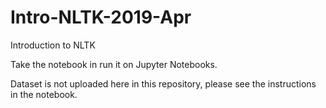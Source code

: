 # Intro-NLTK-2019-Apr
Introduction to NLTK

Take the notebook in run it on Jupyter Notebooks.

Dataset is not uploaded here in this repository, please see the instructions in the notebook.
